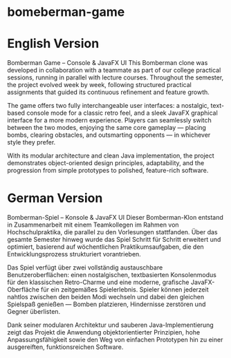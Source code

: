 # bomeberman-game
# English Version
Bomberman Game – Console & JavaFX UI
This Bomberman clone was developed in collaboration with a teammate as part of our college practical sessions, running in parallel with lecture courses. Throughout the semester, the project evolved week by week, following structured practical assignments that guided its continuous refinement and feature growth.

The game offers two fully interchangeable user interfaces: a nostalgic, text-based console mode for a classic retro feel, and a sleek JavaFX graphical interface for a more modern experience. Players can seamlessly switch between the two modes, enjoying the same core gameplay — placing bombs, clearing obstacles, and outsmarting opponents — in whichever style they prefer.

With its modular architecture and clean Java implementation, the project demonstrates object-oriented design principles, adaptability, and the progression from simple prototypes to polished, feature-rich software.

# German Version
Bomberman-Spiel – Konsole & JavaFX UI
Dieser Bomberman-Klon entstand in Zusammenarbeit mit einem Teamkollegen im Rahmen von Hochschulpraktika, die parallel zu den Vorlesungen stattfanden. Über das gesamte Semester hinweg wurde das Spiel Schritt für Schritt erweitert und optimiert, basierend auf wöchentlichen Praktikumsaufgaben, die den Entwicklungsprozess strukturiert vorantrieben.

Das Spiel verfügt über zwei vollständig austauschbare Benutzeroberflächen: einen nostalgischen, textbasierten Konsolenmodus für den klassischen Retro-Charme und eine moderne, grafische JavaFX-Oberfläche für ein zeitgemäßes Spielerlebnis. Spieler können jederzeit nahtlos zwischen den beiden Modi wechseln und dabei den gleichen Spielspaß genießen — Bomben platzieren, Hindernisse zerstören und Gegner überlisten.

Dank seiner modularen Architektur und sauberen Java-Implementierung zeigt das Projekt die Anwendung objektorientierter Prinzipien, hohe Anpassungsfähigkeit sowie den Weg von einfachen Prototypen hin zu einer ausgereiften, funktionsreichen Software.
